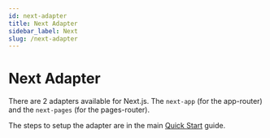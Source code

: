 ```yaml
---
id: next-adapter
title: Next Adapter
sidebar_label: Next
slug: /next-adapter
---
```


# Next Adapter

There are 2 adapters available for Next.js. The `next-app` (for the app-router) and the `next-pages` (for the pages-router).

The steps to setup the adapter are in the main [Quick Start](../main/quick-start.mdx) guide.
